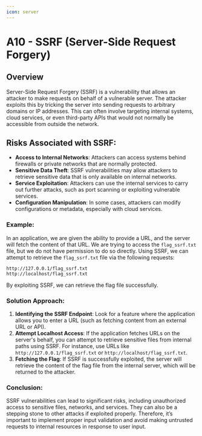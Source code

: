 ```yaml
---
icon: server
---
```


# A10 - SSRF (Server-Side Request Forgery)

## **Overview**

Server-Side Request Forgery (SSRF) is a vulnerability that allows an attacker to make requests on behalf of a vulnerable server. The attacker exploits this by tricking the server into sending requests to arbitrary domains or IP addresses. This can often involve targeting internal systems, cloud services, or even third-party APIs that would not normally be accessible from outside the network.

## **Risks Associated with SSRF:**

* **Access to Internal Networks**: Attackers can access systems behind firewalls or private networks that are normally protected.
* **Sensitive Data Theft**: SSRF vulnerabilities may allow attackers to retrieve sensitive data that is only available on internal networks.
* **Service Exploitation**: Attackers can use the internal services to carry out further attacks, such as port scanning or exploiting vulnerable services.
* **Configuration Manipulation**: In some cases, attackers can modify configurations or metadata, especially with cloud services.

### **Example:**

In an application, we are given the ability to provide a URL, and the server will fetch the content of that URL. We are trying to access the `flag_ssrf.txt` file, but we do not have permission to do so directly. Using SSRF, we can attempt to retrieve the `flag_ssrf.txt` file via the following requests:

```
http://127.0.0.1/flag_ssrf.txt
http://localhost/flag_ssrf.txt
```

By exploiting SSRF, we can retrieve the flag file successfully.

### Solution Approach:

1. **Identifying the SSRF Endpoint**: Look for a feature where the application allows you to enter a URL (such as fetching content from an external URL or API).
2. **Attempt Localhost Access**: If the application fetches URLs on the server's behalf, you can attempt to retrieve sensitive files from internal paths using SSRF. For instance, use URLs like `http://127.0.0.1/flag_ssrf.txt` or `http://localhost/flag_ssrf.txt`.
3. **Fetching the Flag**: If SSRF is successfully exploited, the server will retrieve the content of the flag file from the internal server, which will be returned to the attacker.

### **Conclusion:**

SSRF vulnerabilities can lead to significant risks, including unauthorized access to sensitive files, networks, and services. They can also be a stepping stone to other attacks if exploited properly. Therefore, it’s important to implement proper input validation and avoid making untrusted requests to internal resources in response to user input.
